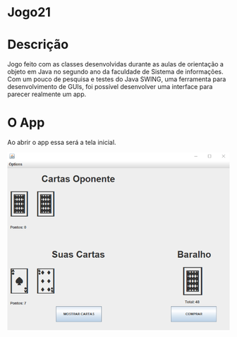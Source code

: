# Jogo21



# Descrição
Jogo feito com as classes desenvolvidas durante as aulas de orientação a objeto em Java no segundo ano da faculdade de Sistema de informações. Com um pouco de pesquisa e testes do Java SWING, uma ferramenta para desenvolvimento de GUIs, foi possível desenvolver uma interface para parecer realmente um app.

# O App

Ao abrir o app essa será a tela inicial.

![Img Tela inicial jogo 21](https://github.com/VituHonda/Jogo21/blob/main/Jogo21Img/TelaInicial.png)
